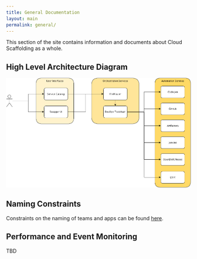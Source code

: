 ```yaml
---
title: General Documentation
layout: main
permalink: general/
---
```

This section of the site contains information and documents about Cloud Scaffolding as a whole.

## High Level Architecture Diagram

![cshla](../../images/cs_hla.png)

## Naming Constraints

Constraints on the naming of teams and apps can be found [here](constraints).

## Performance and Event Monitoring

TBD
